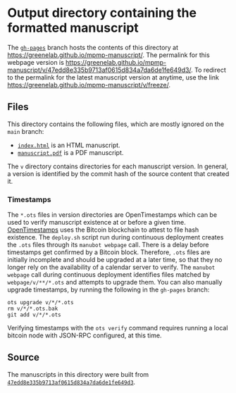 # Output directory containing the formatted manuscript

The [`gh-pages`](https://github.com/greenelab/mpmp-manuscript/tree/gh-pages) branch hosts the contents of this directory at <https://greenelab.github.io/mpmp-manuscript/>.
The permalink for this webpage version is <https://greenelab.github.io/mpmp-manuscript/v/47edd8e335b9713af0615d834a7da6de1fe649d3/>.
To redirect to the permalink for the latest manuscript version at anytime, use the link <https://greenelab.github.io/mpmp-manuscript/v/freeze/>.

## Files

This directory contains the following files, which are mostly ignored on the `main` branch:

+ [`index.html`](index.html) is an HTML manuscript.
+ [`manuscript.pdf`](manuscript.pdf) is a PDF manuscript.

The `v` directory contains directories for each manuscript version.
In general, a version is identified by the commit hash of the source content that created it.

### Timestamps

The `*.ots` files in version directories are OpenTimestamps which can be used to verify manuscript existence at or before a given time.
[OpenTimestamps](https://opentimestamps.org/) uses the Bitcoin blockchain to attest to file hash existence.
The `deploy.sh` script run during continuous deployment creates the `.ots` files through its `manubot webpage` call.
There is a delay before timestamps get confirmed by a Bitcoin block.
Therefore, `.ots` files are initially incomplete and should be upgraded at a later time, so that they no longer rely on the availability of a calendar server to verify.
The `manubot webpage` call during continuous deployment identifies files matched by `webpage/v/**/*.ots` and attempts to upgrade them.
You can also manually upgrade timestamps, by running the following in the `gh-pages` branch:

```shell
ots upgrade v/*/*.ots
rm v/*/*.ots.bak
git add v/*/*.ots
```

Verifying timestamps with the `ots verify` command requires running a local bitcoin node with JSON-RPC configured, at this time.

## Source

The manuscripts in this directory were built from
[`47edd8e335b9713af0615d834a7da6de1fe649d3`](https://github.com/greenelab/mpmp-manuscript/commit/47edd8e335b9713af0615d834a7da6de1fe649d3).
